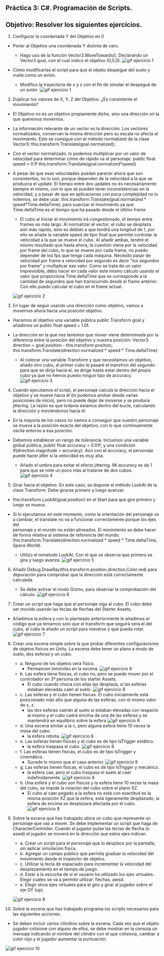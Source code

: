 ## Práctica 3: C#. Programación de Scripts.
## Objetivo: Resolver los siguientes ejercicios.

1. Configurar la coordenada Y del Objetivo en 0
  - Poner al Objetivo una coordenada Y distinta de cero.
      - Hago uso de la función Vector3.MoveTowards(). Declarando un Vector3 goal, con el cual indico el objetivo (0,5,0).
      ![gif ejercicio 1](/gifs/Ejercicio1.1.gif)
      
  - Cómo modificarías el script para que el objeto despegue del suelo y vuele como un avión.
      - Modifico la trayectoria de x y z con el fin de simular el despegue de un avión.
      ![gif ejercicio 1](/gifs/Ejercicio1.2.gif)
      
2. Duplicar los valores de X, Y, Z del Objetivo. ¿Es consistente el movimiento?
  - El Objetivo no es un objetivo propiamente dicho, sino una dirección en la que queremos movernos.
  - La información relevante de un vector es la dirección. Los vectores normalizados, conservan la misma dirección pero su escala no afecta al movimiento. 
  Esto se consigue con el método normalized de la clase Vector3: this.transform.Translate(goal.normalized);
  - Con el vector normalizado, lo podemos multiplicar por un valor de velocidad para determinar cómo de rápido va el personaje. public float speed = 0.1f 
  this.transform.Translate(goal.normalized*speed)
  - A pesar de que esas velocidades puedan parecer ahora que son consistentes, no lo son, porque dependen de la velocidad a la que se produzca el update. 
  El tiempo entre dos updates no es necesariamente siempre el mismo, con lo que se pueden tener inconsistencias en la velocidad, y a pesar de que 
  en aplicaciones con poca complejidad no lo notemos, se debe usar: this.transform.Translate(goal.normalized * speed*Time.deltaTime);  para suavizar el 
  movimiento ya que Time.deltaTime es el tiempo que ha pasado desde el último frame
  
      - El cubo al iniciar el movimiento irá congestionado, el tiempo entre frames es más largo. Al normalizar el vector, el cubo se desplaza aún más rapido,
      esto es debido a que tendrá una longitud de 1, por ello se añade la variable speed de tipo float que permite controlar la velocidad a la que se mueve el cubo.
      Al añadir ambas, tendré el mismo resultado que hasta ahora, la cuestión viene por la velocidad por frame del cubo, lo que se mueve por cada frame, no puedo depender
      de los fps que tenga cada máquina. Necesito pasar de velocidad por frame a velocidad por segundo es decir "los segundos por frame" y multiplicar ese valor. Como
      se trata de un valor imprevisible, debo hacer en cada valor este mismo cálculo usando el valor que proporciona Time.deltaTime que se corresponde a la cantidad de
      segundos que han transcurrido desde el frame anterior. Con ello puedo calcular el cubo en el frame actual.
      
      ![gif ejercicio 2](/gifs/Ejercicio2.gif)
      
3. En lugar de seguir usando una dirección como objetivo, vamos a movernos ahora hacia una posición objetivo.
  - Hacemos el objetivo una variable pública public Transform goal y añadimos un public float speed = 1.0f.
  - La dirección en la que nos tenemos que mover viene determinada por la diferencia entre la posición del objetivo y nuestra posición: 
  Vector3 direction = goal.position - this.transform.position; this.transform.Translate(direction.normalized * speed * Time.deltaTime)
  
     - Al colocar una variable Transform y que necesitamos un objetivo, añado otro cubo, al primer cubo le pasaré el transfron del segundo para que se dirija hacia el,
     se dirige hasta estar dentro del propio cubo ya que no hemos puesto ningun tipo de accuracy.
     ![gif ejercicio 3](/gifs/Ejercicio3.gif)
     
4. Cuando ejecutamos el script, el personaje calcula la dirección hacia el objetivo y se mueve hacia él (lo podemos probar desde varias posiciones de inicio), 
pero no puede dejar de moverse y se produce jittering. La razón es que todavía estamos dentro del bucle, calculando la dirección y moviéndonos hacia él.
  - En la mayoría de los casos no vamos a conseguir que nuestro personaje se mueva a la posición exacta del objetivo, con lo que continuamente oscila 
  entorno a esa posición.
  - Debemos establecer un rango de tolerancia. Incluimos una variable global pública, public float accuracy = 0.01f; y una condición 
  if(direction.magnitude > accuracy). Aún con el accuracy, el personaje puede hacer jitter si la velocidad es muy alta.
  
     - Añado el umbra para evitar el efecto jittering. Mi accuracy es de 1 para que se note un poco más al tratarse de dos cubos.
     ![gif ejercicio 4](/gifs/Ejercicio4.gif)
     
5. Girar hacia el objetivo. En este caso, se dispone el método LookAt de la clase Transform. Debe girarse primero y luego avanzar.
  - this.transform.LookAt(goal.position) en el Start para que gire primero y luego se mueva.
  - Si lo ejecutamos en este momento, como la orientación del personaje va a cambiar, el translate no va a funcionar correctamente porque los ejes del  
  personaje y el mundo no están alineados. El movimiento se debe hacer de forma relativa al sistema de referencia del mundo. this.transform.Translate(direction.normalized * speed * Time.deltaTime, 
  Space.World).
  
    - Utilizo el mmetodo LookAt. Con el que se observa que primero se gira y luego avanza.
    ![gif ejercicio 5](/gifs/Ejercicio5.gif)
     
6. Añadir Debug.DrawRay(this.transform.position,direction,Color.red) para depuración para comprobar que la dirección está correctamente calculada.

    - Se debe activar el modo Gizmo, para observar la comprobación del cálculo.
    ![gif ejercicio 6](/gifs/Ejercicio6.gif)
    
7. Crear un script que haga que el personaje siga al cubo. El cubo debe ser movido usando las teclas de flechas del Starter Assets.

  - Añadimos la esfera y con lo planteado anteriormente le añadimos el código que ya teniamos solo que el transform que seguirá será el del cubo, al cubo le añado
  un script para moverse y que pueda rotar.
    ![gif ejercicio 7](/gifs/Ejercicio7.gif)
    
8. Crear una escena simple sobre la que probar diferentes configuraciones de objetos físicos en Unity. La escena debe tener un plano a modo de suelo, dos esferas y un cubo.
     - a. Ninguno de los objetos será físico.
          - Permancen inmóviles en la escena.
          ![gif ejercicio 8](/gifs/Ejercicio8a.gif)
     - b. Las esfera tiene físicas, el cubo no, pero se puede mover por el controlador en 3ª persona de los starter Assets.
          - El cubo cuando choca con ellas las desplaza, si las esferas estaban elevadas caen al suelo.
          ![gif ejercicio 8](/gifs/Ejercicio8bv2.gif)
     - c. Las esferas y el cubo tienen físicas. El cubo inicialmente está posicionado más alto que alguna de las esferas, con el mismo valor de x, z.
          -  las dos esferas caerán al suelo si estaban elevadas con respecto al mismo y el cubo caerá encima de una de las esferas y se mantendrá en
          equilibrio sobre la esfera
          ![gif ejercicio 8](/gifs/Ejercicio8cv2.gif)
     - d. Una escena similar a la c, pero alguna esfera tiene 10 veces la masa del cubo.
          - la esfera rebota.
          ![gif ejercicio 8](/gifs/Ejercicio8d.gif)
     - e. Las esferas tienen físicas y el cubo es de tipo IsTrigger estático.
          - la esfera traspasa el cubo.
          ![gif ejercicio 8](/gifs/Ejercicio8ev2.gif)   
     - f. Las esferas tienen físicas, el cubo es de tipo IsTrigger y cinemático.
          - Sucede lo mismo que el caso anterior.
          ![gif ejercicio 8](/gifs/Ejercicio8fv2.gif)
     - g. Las esferas tienen físicas, el cubo es de tipo IsTrigger y mecánico.
          - la esfera cae, pero el cubo traspasa el suelo al caer indefinidamente.
          ![gif ejercicio 8](/gifs/Ejercicio8gv1.gif)
     - h. Una esfera y el cubo son físicos y la esfera tiene 10 veces la masa del cubo, se impide la rotación del cubo sobre el plano XZ.
          - El cubo al caer pegado a la esfera no está con exactitud es la misma posición XZ que la esfera, está ligeramente desplazado, la esfera de encima se
          desplazará afectada por el cubo.
          ![gif ejercicio 8](/gifs/Ejercicio8h.gif)
  
9. Sobre la escena que has trabajado ubica un cubo que represente un personaje que vas a mover. Se debe implementar un script que haga de CharacterController. 
Cuando el jugador pulse las teclas de flecha (o aswd) el jugador se moverá en la dirección que estos ejes indican.
    - a. Crear un script para el personaje que lo desplace por la pantalla, sin aplicar simulación física.
    - b. Agregar un campo público que permita graduar la velocidad del movimiento desde el inspector de objetos.
    - c. Utilizar la tecla de espaciado para incrementar la velocidad del desplazamiento en el tiempo de juego.
    - d. Estar a la escucha de si el usuario ha utilizado los ejes virtuales. Elegir cuáles se va a permitir utilizar: flechas, awsd.
    - e. Elegir otros ejes virtuales para el giro y girar al jugador sobre el eje OY (up).
    
   ![gif ejercicio 9](/gifs/Ejercicio9.gif)
   
10. Sobre la escena que has trabajado programa los scripts necesarios para las siguientes acciones:
  - Se deben incluir varios cilindros sobre la escena. Cada vez que el objeto jugador colisione con alguno de ellos,  se debe mostrar en la consola 
  un mensaje indicando el nombre del cilindro con el que colisiona, cambiar a color rojo y el jugador aumentar la puntuación.
  
  ![gif ejercicio 10](/gifs/Ejercicio10.gif)

